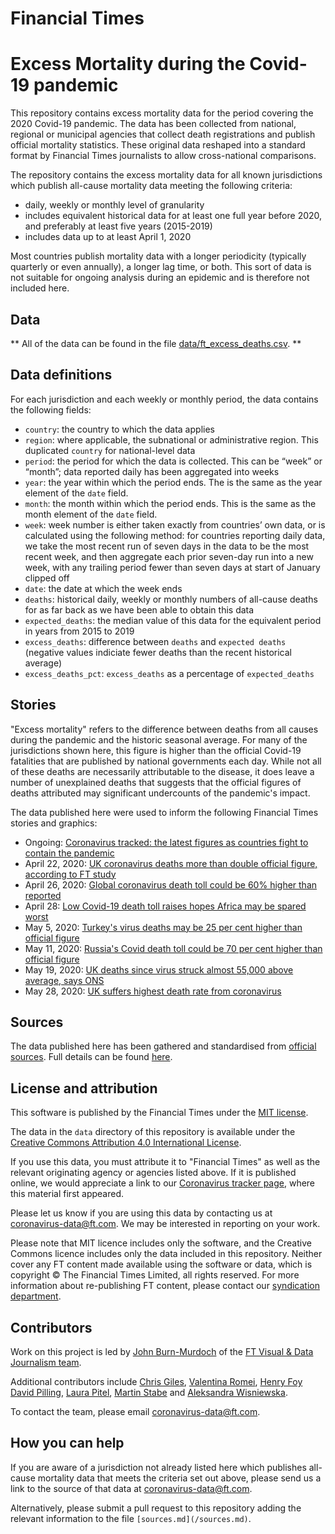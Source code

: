 # Financial Times
# Excess Mortality during the Covid-19 pandemic

This repository contains excess mortality data for the period covering the 2020 Covid-19 pandemic. The data has been collected from national, regional or municipal agencies that collect death registrations and publish official mortality statistics. These original data reshaped into a standard format by Financial Times journalists to allow cross-national comparisons.

The repository contains the excess mortality data for all known jurisdictions which publish all-cause mortality data meeting the following criteria:

* daily, weekly or monthly level of granularity
* includes equivalent historical data for at least one full year before 2020, and preferably at least five years (2015-2019)
* includes data up to at least April 1, 2020

Most countries publish mortality data with a longer periodicity (typically quarterly or even annually), a longer lag time, or both. This sort of data is not suitable for ongoing analysis during an epidemic and is therefore not included here.

## Data

** All of the data can be found in the file [data/ft_excess_deaths.csv](https://github.com/Financial-Times/coronavirus-excess-mortality-data/blob/master/data/ft_excess_deaths.csv). **

## Data definitions

For each jurisdiction and each weekly or monthly period, the data contains the following fields:

* `country`: the country to which the data applies
* `region`: where applicable, the subnational or administrative region. This duplicated `country` for national-level data
* `period`: the period for which the data is collected. This can be “week” or “month”; data reported daily has been aggregated into weeks
* `year`: the year within which the period ends. The is the same as the year element of the `date` field.
* `month`: the month within which the period ends. This is the same as the month element of the `date` field.
* `week`: week number is either taken exactly from countries’ own data, or is calculated using the following method: for countries reporting daily data, we take the most recent run of seven days in the data to be the most recent week, and then aggregate each prior seven-day run into a new week, with any trailing period fewer than seven days at start of January clipped off
* `date`: the date at which the week ends
* `deaths`: historical daily, weekly or monthly numbers of all-cause deaths for as far back as we have been able to obtain this data
* `expected_deaths`: the median value of this data for the equivalent period in years from 2015 to 2019
* `excess_deaths`: difference between `deaths` and `expected deaths` (negative values indiciate fewer deaths than the recent historical average)
* `excess_deaths_pct`: `excess_deaths` as a percentage of `expected_deaths`

## Stories

"Excess mortality" refers to the difference between deaths from all causes during the pandemic and the historic seasonal average. For many of the jurisdictions shown here, this figure is higher than the official Covid-19 fatalities that are published by national governments each day. While not all of these deaths are necessarily attributable to the disease, it does leave a number of unexplained deaths that suggests that the official figures of deaths attributed may significant undercounts of the pandemic's impact.

The data published here were used to inform the following Financial Times stories and graphics:

* Ongoing: [Coronavirus tracked: the latest figures as countries fight to contain the pandemic](https://www.ft.com/content/a26fbf7e-48f8-11ea-aeb3-955839e06441)
* April 22, 2020: [UK coronavirus deaths more than double official figure, according to FT study](https://www.ft.com/content/67e6a4ee-3d05-43bc-ba03-e239799fa6ab)
* April 26, 2020: [Global coronavirus death toll could be 60% higher than reported](https://www.ft.com/content/6bd88b7d-3386-4543-b2e9-0d5c6fac846c)
* April 28: [Low Covid-19 death toll raises hopes Africa may be spared worst](https://www.ft.com/content/e9cf5ed0-a590-4bd6-8c00-b41d0c4ae6e0)
* May 5, 2020: [Turkey's virus deaths may be 25 per cent higher than official figure](https://www.ft.com/content/80bb222c-b6eb-40ea-8014-563cbe9e0117)
* May 11, 2020: [Russia's Covid death toll could be 70 per cent higher than official figure](https://www.ft.com/content/77cd2cba-b0e2-4022-a265-e0a9a7930bda)
* May 19, 2020: [UK deaths since virus struck almost 55,000 above average, says ONS](https://www.ft.com/content/f6a11fcd-0445-4643-9d3c-24d5fc0611da)
* May 28, 2020: [UK suffers highest death rate from coronavirus](https://www.ft.com/content/6b4c784e-c259-4ca4-9a82-648ffde71bf0)

## Sources

The data published here has been gathered and standardised from [official sources](sources.md). Full details can be found [here](sources.md).

## License and attribution

This software is published by the Financial Times under the [MIT license](https://opensource.org/licenses/MIT). 

The data in the `data` directory of this repository is available under the [Creative Commons Attribution 4.0 International License](https://creativecommons.org/licenses/by/4.0/).

If you use this data, you must attribute it to "Financial Times" as well as the relevant originating agency or agencies listed above. If it is published online, we would appreciate a link to our [Coronavirus tracker page](https://www.ft.com/content/a26fbf7e-48f8-11ea-aeb3-955839e06441), where this material first appeared.

Please let us know if you are using this data by contacting us at [coronavirus-data@ft.com](mailto:cornoavirus-data@ft.com). We may be interested in reporting on your work.

Please note that MIT licence includes only the software, and the Creative Commons licence includes only the data included in this repository. Neither cover any FT content made available using the software or data, which is copyright © The Financial Times Limited, all rights reserved. For more information about re-publishing FT content, please contact our [syndication department](https://enterprise.ft.com/en-gb/services/republishing/).

## Contributors

Work on this project is led by [John Burn-Murdoch](https://www.ft.com/stream/e191658e-c66a-45bc-9bad-343bdc4210b3) of the [FT Visual & Data Journalism team](https://www.ft.com/visual-and-data-journalism).

Additional contributors include [Chris Giles](https://www.ft.com/chris-giles), [Valentina Romei](https://www.ft.com/valentina-romei), [Henry Foy](https://www.ft.com/henry-foy) [David Pilling](https://www.ft.com/david-pilling), [Laura Pitel](https://www.ft.com/laura-pitel), [Martin Stabe](https://www.ft.com/martin-stabe) and [Aleksandra Wisniewska](https://www.ft.com/aleksandra-wisniewska).

To contact the team, please email [coronavirus-data@ft.com](mailto:cornoavirus-data@ft.com).

## How you can help

If you are aware of a jurisdiction not already listed here which publishes all-cause mortality data that meets the criteria set out above, please send us a link to the source of that data at [coronavirus-data@ft.com](mailto:cornoavirus-data@ft.com).

Alternatively, please submit a pull request to this repository adding the relevant information to the file `[sources.md](/sources.md)`.